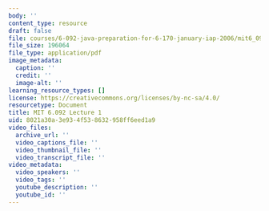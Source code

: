 ```yaml
---
body: ''
content_type: resource
draft: false
file: courses/6-092-java-preparation-for-6-170-january-iap-2006/mit6_092_iap06_lecture1a.pdf
file_size: 196064
file_type: application/pdf
image_metadata:
  caption: ''
  credit: ''
  image-alt: ''
learning_resource_types: []
license: https://creativecommons.org/licenses/by-nc-sa/4.0/
resourcetype: Document
title: MIT 6.092 Lecture 1
uid: 8021a30a-3e93-4f53-8632-958ff6eed1a9
video_files:
  archive_url: ''
  video_captions_file: ''
  video_thumbnail_file: ''
  video_transcript_file: ''
video_metadata:
  video_speakers: ''
  video_tags: ''
  youtube_description: ''
  youtube_id: ''
---
```

